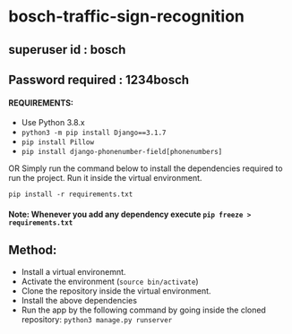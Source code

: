 # bosch-traffic-sign-recognition

## superuser id : bosch

## Password required : 1234bosch

#### REQUIREMENTS:
* Use Python 3.8.x
* ```python3 -m pip install Django==3.1.7```
* ```pip install Pillow```
* ```pip install django-phonenumber-field[phonenumbers]```

OR Simply run the command below to install the dependencies required to run the project. Run it inside the virtual environment.

```pip install -r requirements.txt```

#### Note: Whenever you add any dependency execute  ```pip freeze > requirements.txt```

## Method:

* Install a virtual environemnt.
* Activate the environment (```source bin/activate```)
* Clone the repository inside the virtual environment.
* Install the above dependencies
* Run the app by the following command by going inside the cloned repository: ```python3 manage.py runserver```




